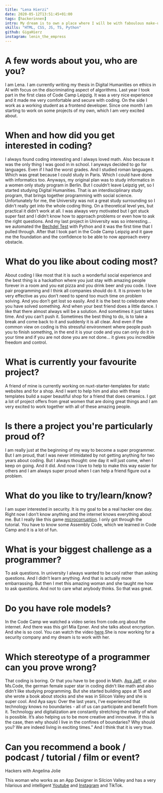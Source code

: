 ```yaml
---
title: "Lena Hierzi"
date: 2020-05-12T13:51:45+01:00
tags: [hackerinnen]
intro: My dream is to own a place where I will be with faboulous make-up, nails and in a matching tracksuit, mix cocktails, play music by the greatest women of the last 50 years and code all day and night. With my girlfriends. And italian food.
skills: "HTML, CSS, JS, TS, Python"
github: GigaHierz
instagram: lenin_the_empress
---
```


# A few words about you, who are you?

I am Lena. I am currently writing my thesis in Digital Humanities on ethics in AI with focus on the discriminating aspect of algorithms. Last year I took part in the first class of Code Camp Leipzig. It was a very nice experience and it made me very comfortable and secure with coding. On the side I work as a working student as a frontend developer. Since one month I am starting to work on some projects of my own, which I am very excited about.

# When and how did you get interested in coding?

I always found coding interesting and I always loved math. Also because it was the only thing I was good in in school. I anyways decided to go for languages. Even if I had the worst grades. And I studied roman languages. Which was great because I could study in Paris. Which I could have done with informatics too. Anyways, my original plan was to study informatics in a women only study program in Berlin. But I couldn’t leave Leipzig yet, so I started studying Digital Humanities. That is an interdisciplinary study program, that brings together programming with social science. Unfortunately for me, the University was not a great study surrounding so I didn’t really get into the whole coding thing. On a theoretical level yes, but practical it didn’t work at all. I was always very motivated but I got stuck super fast and I didn’t know how to approach problems or even how to ask the right questions. And my last project in University was so interesting… we automated the [Bechdel Test](https://en.wikipedia.org/wiki/Bechdel_test) with Python and it was the first time that I pulled through. After that I took part in the Code Camp Leipzig and it gave me the foundation and the confidence to be able to now approach every obstacle.


# What do you like about coding most?

About coding I like most that it is such a wonderful social experience and the best thing is a hackathon where you just stay with amazing people forever in a room and you eat pizza and you drink beer and you code. I love pair programming and I think all companies should do it. It is proven to be very effective as you don’t need to spend too much time on problem solving. And you don’t get lost so easily. And it is the best to celebrate when you have solved something. And when your best friend does a little dance. I like that there almost always will be a solution. And sometimes it just takes time. And you can’t push it. Sometimes the best thing to do, is to take a break and come back to it and suddenly it is all clear. And even if the common view on coding is this stressful environment where people push you to finish something, in the end it is your code and you can only do it in your time and if you are not done you are not done… it gives you incredible freedom and control.

# What is currently your favourite project?

A friend of mine is currently working on nuxt-starter-templates for static websites and for a shop. And I want to help him and also with these templates build a super beautiful shop for a friend that does ceramics. I got a lot of project offers from great women that are doing great things and I am very excited to work together with all of these amazing people.

# Is there a project you're particularly proud of?

I am really just at the beginning of my way to become a super programmer. But I am proud, that I was never intimidated by not getting anything for two years about coding. But I always thought: one day it will just come, when I keep on going. And it did. And now I love to help to make this way easier for others and I am always super proud when I can help a friend figure out a problem. 

# What do you like to try/learn/know?

I am super interested in security. It is my goal to be a real hacker one day. Right now I don’t know anything and the internet knows everything about me. But I really like this game
[microcorruption](https://microcorruption.com/about). I only got through the tutorial. You have to know some Assembly Code, which we learned in Code Camp and it is a lot of fun.


# What is your biggest challenge as a programmer?

To ask questions. In university I always wanted to be cool rather than asking questions. And I didn’t learn anything. And that is actually more embarrassing. But then I met this amazing woman and she taught me how to ask questions. And not to care what anybody thinks. So that was great.

# Do you have role models?

In the Code Camp we watched a video series from 
code.org about the internet. And there was this girl Mia Epner. And she talks about encryption. And she is so cool. You can watch the video [here](https://www.youtube.com/watch?v=ZghMPWGXexs).She is now working for a security company and my dream is to work with her.

# Which stereotype of a programmer can you prove wrong?

That coding is boring. Or that you have to be good in Math. [Aya Jaff](https://www.instagram.com/ayawashingherhands/), or also Ms.Code, the german female super star in coding didn’t like math and also didn’t like studying programming. But she started building apps at 15 and she wrote a book about stocks and she was in Silicon Valley and she is super cool. And Aya says: Over the last years, I’ve experienced that technology knows no boundaries - all of us can participate and benefit from it. Technology and digitalization are constantly stretching the reality of what is possible. It’s also helping us to be more creative and innovative. If this is the case, then why should I live in the confines of boundaries? Why should you? We are indeed living in exciting times.” And I think that it is very true.

# Can you recommend a book / podcast / tutorial / film or event?

Hackers with Angelina Jolie

This woman who works as an App Designer in Silcion Valley and has a very hilarious and intelligent [Youtube](https://www.youtube.com/c/designalily) and [Instagram](https://www.instagram.com/designalily/) and TikTok.
